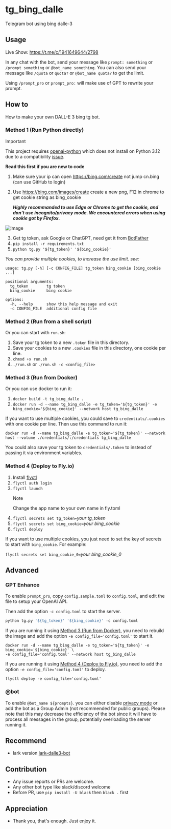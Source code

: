 # tg_bing_dalle

Telegram bot using bing dalle-3

## Usage

Live Show: https://t.me/c/1941649644/2798

In any chat with the bot, send your message like `prompt: something` or `/prompt something` or `@bot_name something`.
You can also send your message like `/quota` or `quota?` or `@bot_name quota?` to get the limit.

Using `/prompt_pro` or `prompt_pro:` will make use of GPT to rewrite your prompt.

## How to

How to make your own DALL-E 3 bing tg bot.

### Method 1 (Run Python directly)

> [!IMPORTANT]
> This project requires [openai-python](https://github.com/openai/openai-python) which does not install on Python 3.12 due to a compatibility [issue](https://github.com/openai/openai-python/issues/645).

**Read this first if you are new to code**

1. Make sure your ip can open https://bing.com/create not jump cn.bing (can use GitHub to login)
2. Use https://bing.com/images/create create a new png, F12 in chrome to get cookie string as bing_cookie

   **_Highly recommanded to use Edge or Chrome to get the cookie, and don't use incognito/privacy mode. We encountered errors when using cookie got by Firefox._**

  ![image](https://github.com/yihong0618/tg_bing_dalle/assets/15976103/103976c6-39b1-433c-b05f-b04174b4f89d)


3. Get tg token, ask Google or ChatGPT, need get it from [BotFather](https://t.me/BotFather)
4. `pip install -r requirements.txt`
5. `python tg.py '${tg_token}' '${bing_cookie}'`

_You can provide multiple cookies, to increase the use limit. see:_

```
usage: tg.py [-h] [-c CONFIG_FILE] tg_token bing_cookie [bing_cookie ...]

positional arguments:
  tg_token        tg token
  bing_cookie     bing cookie

options:
  -h, --help      show this help message and exit
  -c CONFIG_FILE  additional config file
```

### Method 2 (Run from a shell script)

Or you can start with `run.sh`:

1. Save your tg token to a new `.token` file in this directory.
2. Save your cookies to a new `.cookies` file in this directory, one cookie per line.
3. `chmod +x run.sh`
4. `./run.sh` or `./run.sh -c <config_file>`

### Method 3 (Run from Docker)

Or you can use docker to run it:

1. `docker build -t tg_bing_dalle .`
2. `docker run -d --name tg_bing_dalle -e tg_token='${tg_token}' -e bing_cookie='${bing_cookie}' --network host tg_bing_dalle`

If you want to use multiple cookies, you could save to `credentials/.cookies` with one cookie per line. Then use this command to run it:

`docker run -d --name tg_bing_dalle -e tg_token='${tg_token}' --network host --volume ./credentials/:/credentials tg_bing_dalle`

You could also save your tg token to `credentials/.token` to instead of passing it via environment variables.

### Method 4 (Deploy to Fly.io)

1. Install [flyctl](https://fly.io/docs/getting-started/installing-flyctl/)
2. `flyctl auth login`
3. `flyctl launch`
   > [!NOTE]
   > Change the app name to your own name in fly.toml
4. `flyctl secrets set tg_token=`_your tg_token_
5. `flyctl secrets set bing_cookie=`_your bing_cookie_
6. `flyctl deploy`

If you want to use multiple cookies, you just need to set the key of secrets to start with `bing_cookie`. For example:

`flyctl secrets set bing_cookie_0=`_your bing_cookie_0_  

## Advanced

### GPT Enhance

To enable `prompt_pro`, copy `config.sample.toml` to `config.toml`, and edit the file to setup your OpenAI API.

Then add the option `-c config.toml` to start the server.
```python
python tg.py '${tg_token}' '${bing_cookie}' -c config.toml
```

If you are running it using [Method 3 (Run from Docker)](#method-3-run-from-docker), you need to rebuild the image and add the option `-e config_file='config.toml'` to start it.
```
docker run -d --name tg_bing_dalle -e tg_token='${tg_token}' -e bing_cookie='${bing_cookie}' \
-e config_file='config.toml' --network host tg_bing_dalle
```

If you are running it using [Method 4 (Deploy to Fly.io)](#method-4-deploy-to-flyio), you need to add the option `-e config_file='config.toml'` to deploy.
```
flyctl deploy -e config_file='config.toml'
```

### @bot

To enable `@bot_name ${prompts}`. you can either disable [privacy mode](https://core.telegram.org/bots/features#privacy-mode) or add the bot as a Group Admin (not recommended for public groups). 
Please note that this may decrease the efficiency of the bot since it will have to process all messages in the group, potentially overloading the server running it.

## Recommend

- lark version [lark-dalle3-bot](https://github.com/mrchi/lark-dalle3-bot)

## Contribution

- Any issue reports or PRs are welcome.
- Any other bot type like slack/discord welcome
- Before PR, use `pip install -U black` then `black .` first

## Appreciation

- Thank you, that's enough. Just enjoy it.
